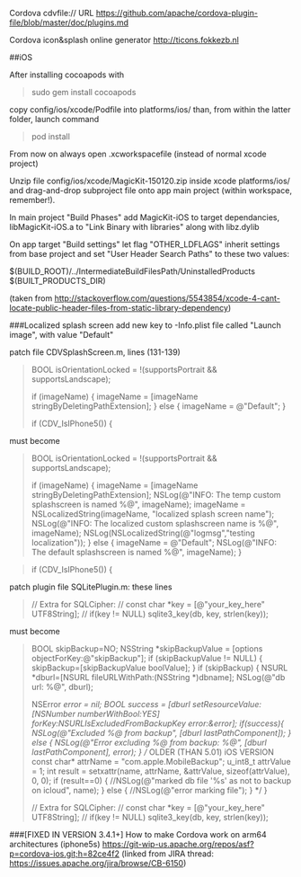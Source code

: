Cordova cdvfile:// URL
https://github.com/apache/cordova-plugin-file/blob/master/doc/plugins.md

Cordova icon&splash online generator
http://ticons.fokkezb.nl


##iOS

After installing cocoapods with 

>sudo gem install cocoapods

copy config/ios/xcode/Podfile into platforms/ios/ than, from within the latter folder, launch command

>pod install

From now on always open .xcworkspacefile (instead of normal xcode project)

Unzip file config/ios/xcode/MagicKit-150120.zip inside xcode platforms/ios/ and drag-and-drop subproject file onto app main project (within workspace, remember!).

In main project "Build Phases" add MagicKit-iOS to target dependancies, libMagicKit-iOS.a to "Link Binary with libraries" along with libz.dylib

On app target "Build settings" let flag "OTHER_LDFLAGS" inherit settings from base project and set "User Header Search Paths" to these two values:

$(BUILD_ROOT)/../IntermediateBuildFilesPath/UninstalledProducts
$(BUILT_PRODUCTS_DIR)

(taken from http://stackoverflow.com/questions/5543854/xcode-4-cant-locate-public-header-files-from-static-library-dependency)


###Localized splash screen
add new key to -Info.plist file called "Launch image", with value "Default"

patch file CDVSplashScreen.m, lines (131-139)

>BOOL isOrientationLocked = !(supportsPortrait && supportsLandscape);
>
>if (imageName) {
>	imageName = [imageName stringByDeletingPathExtension];
>} else {
>	imageName = @"Default";
>}
>
>if (CDV_IsIPhone5()) {

must become

>BOOL isOrientationLocked = !(supportsPortrait && supportsLandscape);
>
>if (imageName) {
>	imageName = [imageName stringByDeletingPathExtension];
>	NSLog(@"INFO: The temp custom splashscreen is named %@", imageName);
>	imageName = NSLocalizedString(imageName, "localized splash screen name");
>	NSLog(@"INFO: The localized custom splashscreen name is %@", imageName);
>	NSLog(NSLocalizedString(@"logmsg","testing localization"));
>} else {
>	imageName = @"Default";
>	NSLog(@"INFO: The default splashscreen is named %@", imageName);
>}

>if (CDV_IsIPhone5()) {


patch plugin file SQLitePlugin.m: these lines

>// Extra for SQLCipher:
>// const char *key = [@"your_key_here" UTF8String];
>// if(key != NULL) sqlite3_key(db, key, strlen(key));

must become 

>BOOL skipBackup=NO;
>NSString *skipBackupValue = [options objectForKey:@"skipBackup"];
>if (skipBackupValue != NULL) {
>  skipBackup=[skipBackupValue boolValue];
>}
>if (skipBackup) {
>  NSURL *dburl=[NSURL fileURLWithPath:(NSString *)dbname];
>  NSLog(@"db url: %@", dburl);
>
>  NSError *error = nil;
>  BOOL success = [dburl setResourceValue:[NSNumber numberWithBool:YES] forKey:NSURLIsExcludedFromBackupKey error:&error];
>  if(success){
>    NSLog(@"Excluded %@ from backup", [dburl lastPathComponent]);
>  } else {
>    NSLog(@"Error excluding %@ from backup: %@", [dburl lastPathComponent], error);
>  }
>  /* OLDER (THAN 5.01) iOS VERSION
>  const char* attrName = "com.apple.MobileBackup";
>  u_int8_t attrValue = 1;
>  int result = setxattr(name, attrName, &attrValue, sizeof(attrValue), 0, 0);
>  if (result==0) {
>    //NSLog(@"marked db file '%s' as not to backup on icloud", name);
>  } else {
>    //NSLog(@"error marking file");
>  }
>  */
>}
>
>// Extra for SQLCipher:
>// const char *key = [@"your_key_here" UTF8String];
>// if(key != NULL) sqlite3_key(db, key, strlen(key));

###[FIXED IN VERSION 3.4.1+] How to make Cordova work on arm64 architectures (iphone5s)
https://git-wip-us.apache.org/repos/asf?p=cordova-ios.git;h=82ce4f2
(linked from JIRA thread: https://issues.apache.org/jira/browse/CB-6150)

